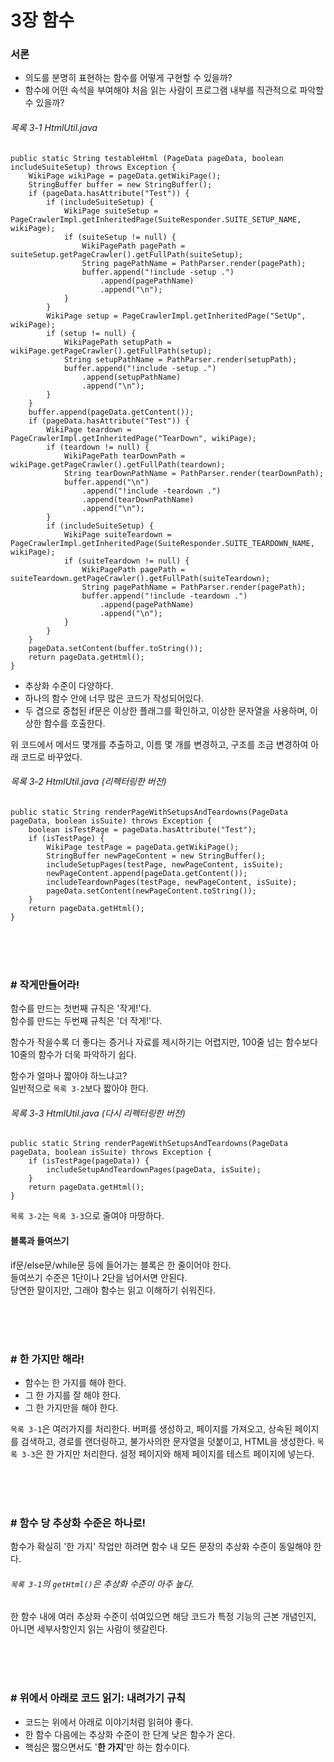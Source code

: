 # 3장 함수

### 서론

* 의도를 분명히 표현하는 함수를 어떻게 구현할 수 있을까?
* 함수에 어떤 속석을 부여해야 처음 읽는 사람이 프로그램 내부를 직관적으로 파악할 수 있을까?

###### 목록 3-1 HtmlUtil.java
```
public static String testableHtml (PageData pageData, boolean includeSuiteSetup) throws Exception {
    WikiPage wikiPage = pageData.getWikiPage();
    StringBuffer buffer = new StringBuffer();
    if (pageData.hasAttribute("Test")) {
        if (includeSuiteSetup) {
            WikiPage suiteSetup = PageCrawlerImpl.getInheritedPage(SuiteResponder.SUITE_SETUP_NAME, wikiPage);
            if (suiteSetup != null) {
                WikiPagePath pagePath = suiteSetup.getPageCrawler().getFullPath(suiteSetup);
                String pagePathName = PathParser.render(pagePath);
                buffer.append("!include -setup .")
                    .append(pagePathName)
                    .append("\n");
            }
        }
        WikiPage setup = PageCrawlerImpl.getInheritedPage("SetUp", wikiPage);
        if (setup != null) {
            WikiPagePath setupPath = wikiPage.getPageCrawler().getFullPath(setup);
            String setupPathName = PathParser.render(setupPath);
            buffer.append("!include -setup .")
                .append(setupPathName)
                .append("\n");
        }
    }
    buffer.append(pageData.getContent());
    if (pageData.hasAttribute("Test")) {
        WikiPage teardown = PageCrawlerImpl.getInheritedPage("TearDown", wikiPage);
        if (teardown != null) {
            WikiPagePath tearDownPath = wikiPage.getPageCrawler().getFullPath(teardown);
            String tearDownPathName = PathParser.render(tearDownPath);
            buffer.append("\n")
                .append("!include -teardown .")
                .append(tearDownPathName)
                .append("\n");
        }
        if (includeSuiteSetup) {
            WikiPage suiteTeardown = PageCrawlerImpl.getInheritedPage(SuiteResponder.SUITE_TEARDOWN_NAME, wikiPage);
            if (suiteTeardown != null) {
                WikiPagePath pagePath = suiteTeardown.getPageCrawler().getFullPath(suiteTeardown);
                String pagePathName = PathParser.render(pagePath);
                buffer.append("!include -teardown .")
                    .append(pagePathName)
                    .append("\n");
            }
        }
    }
    pageData.setContent(buffer.toString());
    return pageData.getHtml();
}

```

* 추상화 수준이 다양하다.
* 하나의 함수 안에 너무 많은 코드가 작성되어있다.
* 두 겹으로 중첩된 if문은 이상한 플래그를 확인하고, 이상한 문자열을 사용하며, 이상한 함수를 호출한다.

위 코드에서 메서드 몇개를 추출하고, 이름 몇 개를 변경하고, 구조를 조금 변경하여 아래 코드로 바꾸었다.

###### 목록 3-2 HtmlUtil.java (리펙터링한 버전)

```
public static String renderPageWithSetupsAndTeardowns(PageData pageData, boolean isSuite) throws Exception {
    boolean isTestPage = pageData.hasAttribute("Test");
    if (isTestPage) {
        WikiPage testPage = pageData.getWikiPage();
        StringBuffer newPageContent = new StringBuffer();
        includeSetupPages(testPage, newPageContent, isSuite);
        newPageContent.append(pageData.getContent());
        includeTeardownPages(testPage, newPageContent, isSuite);
        pageData.setContent(newPageContent.toString());
    }
    return pageData.getHtml();
}
```

<br><br><br>
### # 작게만들어라!

함수를 만드는 첫번째 규칙은 '작게!'다.  
함수를 만드는 두번째 규칙은 '더 작게!'다.  

함수가 작을수록 더 좋다는 증거나 자료를 제시하기는 어렵지만, 100줄 넘는 함수보다 10줄의 함수가 더욱 파악하기 쉽다.

함수가 얼마나 짧아야 하느냐고?  
일반적으로 `목록 3-2`보다 짧아야 한다.

###### 목록 3-3 HtmlUtil.java (다시 리펙터링한 버전)

```
public static String renderPageWithSetupsAndTeardowns(PageData pageData, boolean isSuite) throws Exception {
    if (isTestPage(pageData)) {
        includeSetupAndTeardownPages(pageData, isSuite);
    }
    return pageData.getHtml();
}
```

`목록 3-2`는 `목록 3-3`으로 줄여야 마땅하다.

#### 블록과 들여쓰기

if문/else문/while문 등에 들어가는 블록은 한 줄이어야 한다.  
들여쓰기 수준은 1단이나 2단을 넘어서면 안된다.  
당연한 말이지만, 그래야 함수는 읽고 이해하기 쉬워진다.

<br><br><br>
### # 한 가지만 해라!

* 함수는 한 가지를 해야 한다.
* 그 한 가지를 잘 해야 한다.
* 그 한 가지만을 해야 한다.

`목록 3-1`은 여러가지를 처리한다. 버퍼를 생성하고, 페이지를 가져오고, 상속된 페이지를 검색하고, 경로를 랜더링하고, 불가사의한 문자열을 덧붙이고, HTML을 생성한다. `목록 3-3`은 한 가지만 처리한다. 설정 페이지와 해제 페이지를 테스트 페이지에 넣는다.

<br><br><br>
### # 함수 당 추상화 수준은 하나로!

함수가 확실히 '한 가지' 작업만 하려면 함수 내 모든 문장의 추상화 수준이 동일해야 한다.  
###### `목록 3-1`의 `getHtml()`은 추상화 수준이 아주 높다.

한 함수 내에 여러 추상화 수준이 섞여있으면 해당 코드가 특정 기능의 근본 개념인지, 아니면 세부사항인지 읽는 사람이 헷갈린다.

<br><br><br>
### # 위에서 아래로 코드 읽기: 내려가기 규칙

* 코드는 위에서 아래로 이야기처럼 읽혀야 좋다.
* 한 함수 다음에는 추상화 수준이 한 단계 낮은 함수가 온다.
* 핵심은 짧으면서도 '**한 가지**'만 하는 함수이다.


